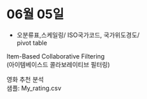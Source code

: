 # 06월 05일
* 오분류표,스케일링/ ISO국가코드, 국가위도경도/  
    pivot table

Item-Based Collaborative Filtering  
(아이템베이스드 콜라보레이티브 필터링)  

영화 추천 분석  
샘플: My_rating.csv